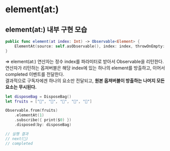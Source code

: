 # element(at:)

## element(at:) 내부 구현 모습

```swift
public func element(at index: Int) -> Observable<Element> {
    ElementAt(source: self.asObservable(), index: index, throwOnEmpty: true)
}
```

=> element(at:) 연산자는 정수 index를 파라미터로 받아서 Observable을 리턴한다. 
연산자가 리턴하는 옵져버블은 해당 index에 있는 하나의 element를 방출하고, 
이어서 completed 이벤트를 전달한다. 
<br>결과적으로 구독자에겐 하나의 요소만 전달되고, **원본 옵져버블이 방출하는 나머지 모든 요소는 무시된다.**

```swift
let disposeBag = DisposeBag()
let fruits = ["🍏", "🍎", "🍋", "🍓", "🍇"]

Observable.from(fruits)
    .elementAt(1)
    .subscribe({ print($0) })
    .disposed(by: disposeBag)

// 실행 결과 
// next(🍎)
// completed
```